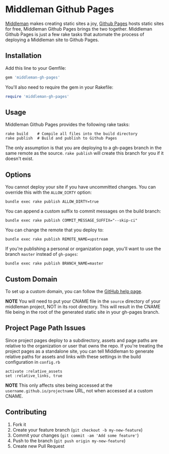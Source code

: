 # Middleman Github Pages

[Middleman](http://middlemanapp.com) makes creating static sites a joy, [Github
Pages](http://pages.github.com) hosts static sites for free, Middleman Github
Pages brings the two together. Middleman Github Pages is just a few rake tasks
that automate the process of deploying a Middleman site to Github Pages.

## Installation

Add this line to your Gemfile:

```ruby
gem 'middleman-gh-pages'
```

You'll also need to require the gem in your Rakefile:

```ruby
require 'middleman-gh-pages'
```

## Usage

Middleman Github Pages provides the following rake tasks:

```shell
rake build    # Compile all files into the build directory
rake publish  # Build and publish to Github Pages
```

The only assumption is that you are deploying to a gh-pages branch in the same
remote as the source. `rake publish` will create this branch for you if it
doesn't exist.

## Options

You cannot deploy your site if you have uncommitted changes. You can
override this with the `ALLOW_DIRTY` option:

```shell
bundle exec rake publish ALLOW_DIRTY=true
```

You can append a custom suffix to commit messages on the build branch:

```shell
bundle exec rake publish COMMIT_MESSAGE_SUFFIX="--skip-ci"
```

You can change the remote that you deploy to:

```shell
bundle exec rake publish REMOTE_NAME=upstream
```

If you're publishing a personal or organization page, you'll want to use the
branch `master` instead of `gh-pages`:

```shell
bundle exec rake publish BRANCH_NAME=master
```

## Custom Domain

To set up a custom domain, you can follow the [GitHub help
page](https://help.github.com/articles/setting-up-a-custom-domain-with-pages).

__NOTE__ You will need to put your CNAME file in the `source` directory of your
middleman project, NOT in its root directory. This will result in the CNAME file
being in the root of the generated static site in your gh-pages branch.

## Project Page Path Issues

Since project pages deploy to a subdirectory, assets and page paths are relative
to the organization or user that owns the repo. If you're treating the project
pages as a standalone site, you can tell Middleman to generate relative paths
for assets and links with these settings in the build configuration in
`config.rb`

    activate :relative_assets
    set :relative_links, true

__NOTE__ This only affects sites being accessed at the
`username.github.io/projectname` URL, not when accessed at a custom CNAME.

## Contributing

1. Fork it
2. Create your feature branch (`git checkout -b my-new-feature`)
3. Commit your changes (`git commit -am 'Add some feature'`)
4. Push to the branch (`git push origin my-new-feature`)
5. Create new Pull Request
